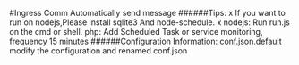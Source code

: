 #Ingress Comm Automatically send message
######Tips:
	x If you want to run on nodejs,Please install sqlite3 And node-schedule.
    x nodejs: Run run.js on the cmd or shell.
    php: Add Scheduled Task or service monitoring, frequency 15 minutes
######Configuration Information:
    conf.json.default modify the configuration and renamed conf.json